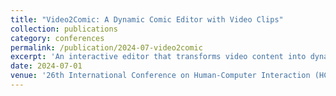 ```yaml
---
title: "Video2Comic: A Dynamic Comic Editor with Video Clips"
collection: publications
category: conferences
permalink: /publication/2024-07-video2comic
excerpt: 'An interactive editor that transforms video content into dynamic comic layouts.'
date: 2024-07-01
venue: '26th International Conference on Human-Computer Interaction (HCI INTERNATIONAL 2024), Washington'
---
```

